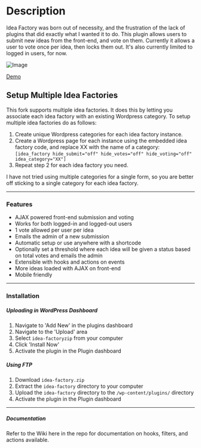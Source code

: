 # Description
Idea Factory was born out of necessity, and the frustration of the lack of plugins that did exactly what I wanted it to do. This plugin allows users to submit new ideas from the front-end, and vote on them. Currently it allows a user to vote once per idea, then locks them out. It's also currently limited to logged in users, for now.

![Image](https://s3.amazonaws.com/f.cl.ly/items/001M1a0O3I1l1o0n0S2U/Image%202014-12-09%20at%205.22.10%20PM.png)

[Demo](http://wpideafactory.com/ideas/)

## Setup Multiple Idea Factories
This fork supports multiple idea factories. It does this by letting you associate each idea factory with an existing Wordpress category. To setup multiple idea factories do as follows:

1. Create unique Wordpress categories for each idea factory instance.
2. Create a Wordpress page for each instance using the embedded idea factory code, and replace XX with the name of a category: `[idea_factory hide_submit="off" hide_votes="off" hide_voting="off" idea_category="XX"]`
3. Repeat step 2 for each idea factory you need.

I have not tried using multiple categories for a single form, so you are better off sticking to a single category for each idea factory.

---

### Features  
* AJAX powered front-end submission and voting
* Works for both logged-in and logged-out users
* 1 vote allowed per user per idea
* Emails the admin of a new submission
* Automatic setup or use anywhere with a shortcode
* Optionally set a threshold where each idea will be given a status based on total votes and emails the admin
* Extensible with hooks and actions on events
* More ideas loaded with AJAX on front-end
* Mobile friendly

---

### Installation  
##### Uploading in WordPress Dashboard    

1. Navigate to 'Add New' in the plugins dashboard  
2. Navigate to the 'Upload' area  
3. Select `idea-factoryzip` from your computer  
4. Click 'Install Now'  
5. Activate the plugin in the Plugin dashboard  

##### Using FTP  

1. Download `idea-factory.zip`  
2. Extract the `idea-factory` directory to your computer  
3. Upload the `idea-factory` directory to the `/wp-content/plugins/` directory  
4. Activate the plugin in the Plugin dashboard    

---

##### Documentation
Refer to the Wiki here in the repo for documentation on hooks, filters, and actions available.  
